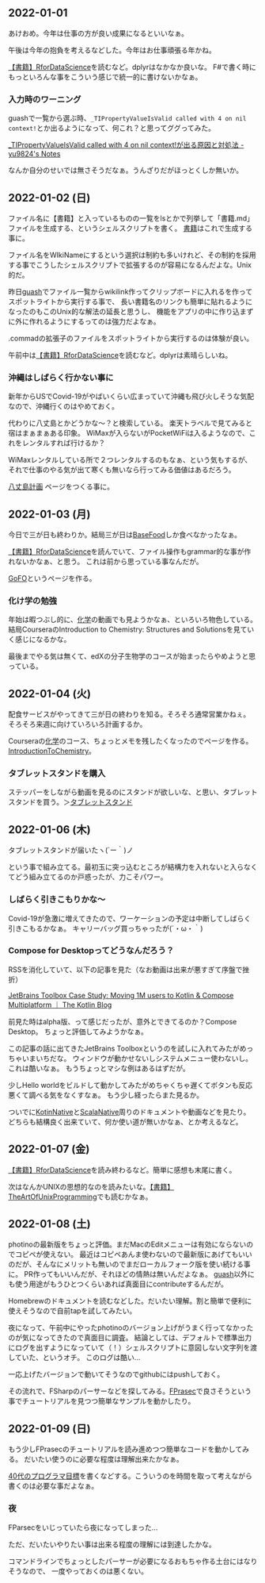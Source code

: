 ## 2022-01-01

あけおめ。今年は仕事の方が良い成果になるといいなぁ。

午後は今年の抱負を考えるなどした。今年はお仕事頑張る年かね。

[【書籍】RforDataScience](【書籍】RforDataScience.md)を読むなど。dplyrはなかなか良いな。
F#で書く時にもっといろんな事をこういう感じで統一的に書けないかなぁ。

### 入力時のワーニング

guashで一覧から選ぶ時、`_TIPropertyValueIsValid called with 4 on nil context!`とか出るようになって、何これ？と思ってググってみた。

[_TIPropertyValueIsValid called with 4 on nil context!が出る原因と対処法 - yu9824's Notes](https://note.yu9824.com/error/2021/08/28/matplotlib-warning-TIPropertyValueIsValid.html)

なんか自分のせいでは無さそうだなぁ。うんざりだがほっとくしか無いか。

## 2022-01-02 (日)

ファイル名に【書籍】と入っているものの一覧をlsとかで列挙して「書籍.md」ファイルを生成する、というシェルスクリプトを書く。
[書籍](書籍.md)はこれで生成する事に。

ファイル名をWIkiNameにするという選択は制約も多いけれど、その制約を採用する事でこうしたシェルスクリプトで拡張するのが容易になるんだよな。Unix的だ。

昨日[guash](guash.md)でファイル一覧からwikilink作ってクリップボードに入れるを作ってスポットライトから実行する事で、
長い書籍名のリンクも簡単に貼れるようになったのもこのUnix的な解法の延長と思うし、
機能をアプリの中に作り込まずに外に作れるようにするってのは強力だよなぁ。

.commadの拡張子のファイルをスポットライトから実行するのは体験が良い。

午前中は[【書籍】RforDataScience](【書籍】RforDataScience.md)を読むなど。dplyrは素晴らしいね。

### 沖縄はしばらく行かない事に

新年からUSでCovid-19がやばいくらい広まっていて沖縄も飛び火しそうな気配なので、沖縄行くのはやめておく。

代わりに八丈島とかどうかな〜？と検索している。
楽天トラベルで見てみると宿はまぁまぁある印象。
WiMaxが入らないがPocketWiFiは入るようなので、これをレンタルすれば行けるか？

WiMaxレンタルしている所で２つレンタルするのもなぁ、という気もするが、
それで仕事のやる気が出て寒くも無いなら行ってみる価値はあるだろう。

[八丈島計画](八丈島計画.md) ページをつくる事に。

## 2022-01-03 (月)

今日で三が日も終わりか。結局三が日は[BaseFood](BaseFood.md)しか食べなかったなぁ。

[【書籍】RforDataScience](【書籍】RforDataScience.md)を読んでいて、ファイル操作もgrammar的な事が作れないかなぁ、と思う。
これは前から思っている事なんだが。

[GoFO](GoFO.md)というページを作る。

### 化け学の勉強

年始は暇つぶし的に、[化学](化学.md)の動画でも見ようかなぁ、といろいろ物色している。
結局CourseraのIntroduction to Chemistry: Structures and Solutionsを見ていく感じになるかな。

最後までやる気は無くて、edXの分子生物学のコースが始まったらやめようと思っている。

## 2022-01-04 (火)

配食サービスがやってきて三が日の終わりを知る。そろそろ通常営業かねぇ。
そろそろ来週に向けていろいろ計画するか。

Courseraの[化学](化学.md)のコース、ちょっとメモを残したくなったのでページを作る。[IntroductionToChemistry](IntroductionToChemistry.md)。

### タブレットスタンドを購入

ステッパーをしながら動画を見るのにスタンドが欲しいな、と思い、タブレットスタンドを買う。＞[タブレットスタンド](タブレットスタンド.md)

## 2022-01-06 (木)

タブレットスタンドが届いたヽ(´ー｀)ノ

という事で組み立てる。最初玉に突っ込むところが結構力を入れないと入らなくてどう組み立てるのか戸惑ったが、力こそパワー。

### しばらく引きこもりかな〜

Covid-19が急激に増えてきたので、ワーケーションの予定は中断してしばらく引きこもるかなぁ。
キャリーバッグ買っちゃったが(´・ω・｀)

### Compose for Desktopってどうなんだろう？

RSSを消化していて、以下の記事を見た（なお動画は出来が悪すぎて序盤で挫折）

[JetBrains Toolbox Case Study: Moving 1M users to Kotlin & Compose Multiplatform ｜ The Kotlin Blog](https://blog.jetbrains.com/kotlin/2021/12/compose-multiplatform-toolbox-case-study/)

前見た時はalpha版、って感じだったが、意外とできてるのか？Compose Desktop。
ちょっと評価してみようかなぁ。

この記事の話に出てきたJetBrains Toolboxというのを試しに入れてみたがめっちゃいまいちだな。
ウィンドウが動かせないしシステムメニュー使わないし。これは酷いなぁ。
もうちょっとマシな例はあるはずだが。

少しHello worldをビルドして動かしてみたがめちゃくちゃ遅くてボタンも反応悪くて調べる気をなくすなぁ。
もう少し経ったらまた見るか。

ついでに[KotinNative](KotinNative.md)と[ScalaNative](ScalaNative.md)周りのドキュメントや動画などを見たり。
どちらも結構良く出来ていて、何か使い道が無いかなぁ、とか考えるなど。

## 2022-01-07 (金)

[【書籍】RforDataScience](【書籍】RforDataScience.md)を読み終わるなど。簡単に感想も末尾に書く。

次はなんかUNIXの思想的なのを読みたいな。[【書籍】TheArtOfUnixProgramming](【書籍】TheArtOfUnixProgramming.md)でも読むかなぁ。

## 2022-01-08 (土)

photinoの最新版をちょっと評価。まだMacのEditメニューは有効にならないのでコピペが使えない。
最近はコピペあんま使わないので最新版にあげてもいいのだが、そんなにメリットも無いのでまだローカルフォーク版を使い続ける事に。
PR作ってもいいんだが、それほどの情熱は無いんだよなぁ。
[guash](guash.md)以外にも使う用途がもうひとつくらいあれば真面目にcontributeするんだが。

Homebrewのドキュメントを読むなどした。だいたい理解。割と簡単で便利に使えそうなので自前tapを試してみたい。

夜になって、午前中にやったphotinoのバージョン上げがうまく行ってなかったのが気になってきたので真面目に調査。
結論としては、デフォルトで標準出力にログを出すようになっていて（！）シェルスクリプトに意図しない文字列を渡していた、というオチ。
このログは酷い…

一応上げたバージョンで動いてそうなのでgithubにはpushしておく。

その流れで、FSharpのパーサーなどを探してみる。[FPrasec](FPrasec.md)で良さそうという事でチュートリアルを見つつ簡単なサンプルを動かしたり。

## 2022-01-09 (日)

もう少しFPrasecのチュートリアルを読み進めつつ簡単なコードを動かしてみる。
だいたい使うのに必要な程度は理解出来たかなぁ。

[40代のプログラマ目標](40代のプログラマ目標.md)を書くなどする。こういうのを時間を取って考えながら書くのは必要な事だよなぁ。

### 夜

FParsecをいじっていたら夜になってしまった…

ただ、だいたいやりたい事は出来る程度の理解には到達したかな。

コマンドラインでちょっとしたパーサーが必要になるおもちゃ作る土台にはなりそうなので、
一度やっておくのは悪くない。